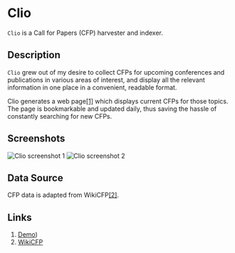 # Clio

`Clio` is a Call for Papers (CFP) harvester and indexer. 

## Description

`Clio` grew out of my desire to collect CFPs for upcoming conferences and publications in various areas of interest, and display all the relevant information in one place in a convenient, readable format.

Clio generates a web page[[1]](#links) which displays current CFPs for those topics. The page is bookmarkable and updated daily, thus saving the hassle of constantly searching for new CFPs.

## Screenshots
![Clio screenshot 1](http://i.imgur.com/v96kqQp.jpg)
![Clio screenshot 2](http://i.imgur.com/hib4Gcx.jpg)

## Data Source
CFP data is adapted from WikiCFP[[2]](#links).


## Links <a name="links"></a>
1. [Demo](http://mofahmy.com/clio))
2. [WikiCFP](http://www.wikicfp.com)

